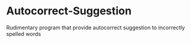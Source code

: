 # Autocorrect-Suggestion
Rudimentary program that provide autocorrect suggestion to incorrectly spelled words

